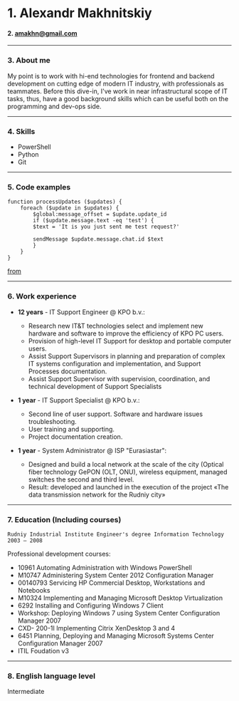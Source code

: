 # 1. Alexandr Makhnitskiy

#### 2. [amakhn@gmail.com](mailto:amakhn@gmail.com)

---
### 3. About me
My point is to work with hi-end technologies for frontend and backend development on cutting edge of modern IT industry, with professionals as teammates. Before this dive-in, I've work in near infrastructural scope of IT tasks, thus, have a good background skills which can be useful both on the programming and dev-ops side. 

---
### 4. Skills  
- PowerShell
- Python
- Git 
---
### 5. Code examples
```
function processUpdates ($updates) {
	foreach ($update in $updates) {
		$global:message_offset = $update.update_id
		if ($update.message.text -eq 'test') {
		$text = 'It is you just sent me test request?'

		sendMessage $update.message.chat.id $text
		}
	}
}
```
[from](https://github.com/amakhn/PS_TeleBot/blob/master/main.ps1)

---
### 6. Work experience
- **12 years** - IT Support Engineer @ KPO b.v.:
    - Research new IT&T technologies select and implement new hardware and software to improve the efficiency of KPO PC users.
    - Provision of high-level IT Support for desktop and portable computer users.
    - Assist Support Supervisors in planning and preparation of complex IT systems configuration and implementation, and Support Processes documentation.
    - Assist Support Supervisor with supervision, coordination, and technical development of Support Specialists


- **1 year** - IT Support Specialist @ KPO b.v.:
    - Second line of user support. Software and hardware issues troubleshooting.
    - User training and supporting.
    - Project documentation creation.


- **1 year** - System Administrator @ ISP "Eurasiastar":
    - Designed and build a local network at the scale of the city (Optical fiber technology GePON (OLT, ONU), wireless equipment, managed switches the second and third level. 
    - Result: developed and launched in the execution of the project «The data transmission network for the Rudniy city»

---
### 7. Education  (Including courses)
`
Rudniy Industrial Institute
Engineer's degree
Information Technology
2003 – 2008
`

Professional development courses:
- 10961 Automating Administration with Windows PowerShell 
- M10747 Administering System Center 2012 Configuration Manager
- 00140793 Servicing HP Commercial Desktop, Workstations and Notebooks
- M10324 Implementing and Managing Microsoft Desktop Virtualization
- 6292 Installing and Configuring Windows 7 Client
- Workshop: Deploying Windows 7 using System Center Configuration Manager 2007
- CXD- 200-1I Implementing Citrix XenDesktop 3 and 4
- 6451 Planning, Deploying and Managing Microsoft Systems Center Configuration Manager 2007
- ITIL Foudation v3


---
### 8. English language level
Intermediate
